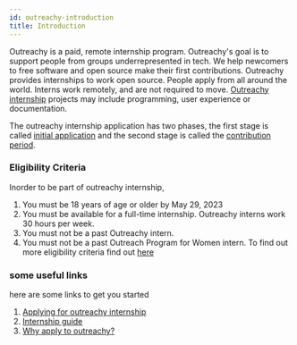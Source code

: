```yaml
---
id: outreachy-introduction
title: Introduction
---
```


Outreachy is a paid, remote internship program. Outreachy's goal is to support people from groups underrepresented in tech. We help newcomers to free software and open source make their first contributions.
Outreachy provides internships to work open source. People apply from all around the world. Interns work remotely, and are not required to move. [Outreachy internship](https://www.outreachy.org/) projects may include programming, user experience or documentation.

The outreachy internship application has two phases, the first stage is called [initial application](https://www.outreachy.org/docs/applicant/#initial-application) and the second stage is called the [contribution period](https://www.outreachy.org/docs/applicant/#application-prep). 

### Eligibility Criteria

Inorder to be part of outreachy internship,

1. You must be 18 years of age or older by May 29, 2023
1. You must be available for a full-time internship. Outreachy interns work 30 hours per week.
1. You must not be a past Outreachy intern.
1. You must not be a past Outreach Program for Women intern. 
To find out more eligibility criteria find out [here](https://www.outreachy.org/docs/applicant/)

### some useful links

here are some links to get you started 
1. [Applying for outreachy internship](https://www.outreachy.org/apply/)
1. [Internship guide](https://www.outreachy.org/docs/internship/)
1. [Why apply to outreachy?](https://www.outreachy.org/apply/)

